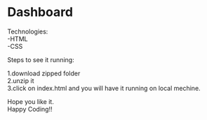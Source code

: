 # Dashboard
 
Technologies:<br>
-HTML<br>
-CSS<br>


Steps to see it running:

1.download zipped folder<br>
2.unzip it<br>
3.click on index.html and you will have it running on local mechine.<br>

Hope you like it.<br>
Happy Coding!!